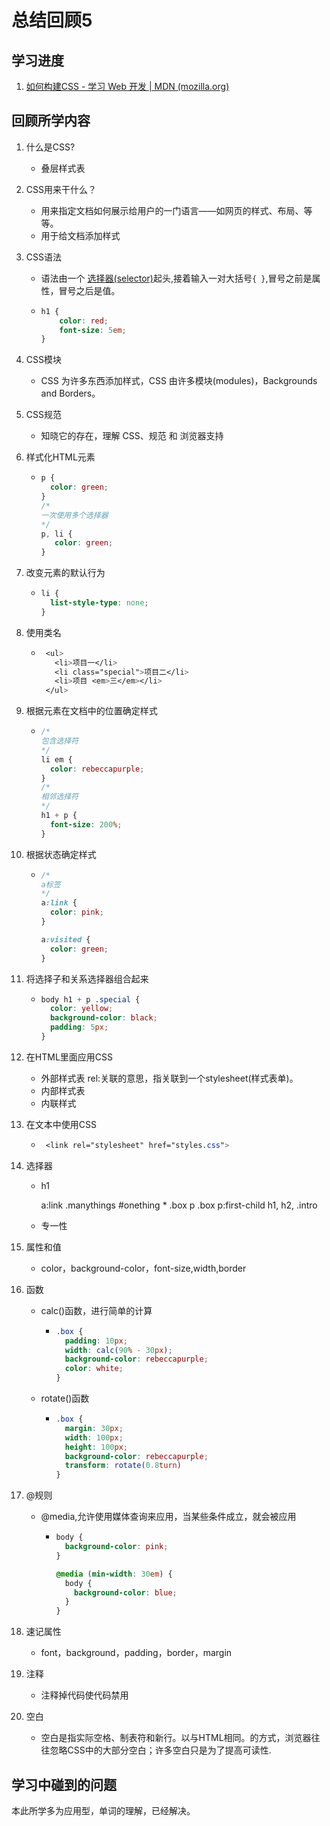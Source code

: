# 总结回顾5

## 学习进度

1. [如何构建CSS - 学习 Web 开发 | MDN (mozilla.org)](https://developer.mozilla.org/zh-CN/docs/Learn/CSS/First_steps/How_CSS_is_structured)

## 回顾所学内容

1. 什么是CSS?
   * 叠层样式表

2. CSS用来干什么？

   * 用来指定文档如何展示给用户的一门语言——如网页的样式、布局、等等。
   * 用于给文档添加样式

3. CSS语法

   * 语法由一个 [选择器(selector)](https://developer.mozilla.org/zh-CN/docs/Glossary/CSS_Selector)起头,接着输入一对大括号`{ }`,冒号之前是属性，冒号之后是值。

   * ```css
     h1 {
         color: red;
         font-size: 5em;
     }
     ```

4. CSS模块

   * CSS 为许多东西添加样式，CSS 由许多模块(modules)，Backgrounds and Borders。

5. CSS规范

   * 知晓它的存在，理解 CSS、规范 和 浏览器支持

6. 样式化HTML元素

   * ```css
     p {
       color: green;
     }
     /*
     一次使用多个选择器
     */
     p, li {
        color: green;
     }
     ```

7. 改变元素的默认行为

   * ```css
     li {
       list-style-type: none;
     }
     ```

8. 使用类名
   * ```css
      <ul>
        <li>项目一</li>
        <li class="special">项目二</li>
        <li>项目 <em>三</em></li>
      </ul>
      ```  

9.  根据元素在文档中的位置确定样式

      * ```css
        /*
        包含选择符
        */
        li em {
          color: rebeccapurple;
        }
        /*
        相邻选择符
        */
        h1 + p {
          font-size: 200%;
        }
        ```

10. 根据状态确定样式

    * ```css
      /*
      a标签
      */
      a:link {
        color: pink;
      }
      
      a:visited {
        color: green;
      }
      ```

11. 将选择子和关系选择器组合起来

    * ```css
      body h1 + p .special {
        color: yellow;
        background-color: black;
        padding: 5px;
      }
      ```

12. 在HTML里面应用CSS

    * 外部样式表 rel:关联的意思，指关联到一个stylesheet(样式表单)。
    * 内部样式表
    * 内联样式

13. 在文本中使用CSS

    * ```css
       <link rel="stylesheet" href="styles.css">
      ```

14. 选择器

    * h1

      a:link
      .manythings
      #onething
      *
      .box p
      .box p:first-child
      h1, h2, .intro

    * 专一性

15. 属性和值

    * color，background-color，font-size,width,border

16. 函数

    * calc()函数，进行简单的计算

      * ```css
        .box {
          padding: 10px;
          width: calc(90% - 30px);
          background-color: rebeccapurple;
          color: white;
        }
        ```

    * rotate()函数

      * ```css
        .box {
          margin: 30px;
          width: 100px;
          height: 100px;
          background-color: rebeccapurple;
          transform: rotate(0.8turn)
        }
        ```

17. @规则

    * @media,允许使用媒体查询来应用，当某些条件成立，就会被应用

      * ```css
        body {
          background-color: pink;
        }
        
        @media (min-width: 30em) {
          body {
            background-color: blue;
          }
        }
        ```

18. 速记属性

    * font，background，padding，border，margin

19. 注释

    * 注释掉代码使代码禁用

20. 空白

    * 空白是指实际空格、制表符和新行。以与HTML相同。的方式，浏览器往往忽略CSS中的大部分空白；许多空白只是为了提高可读性.

## 学习中碰到的问题

本此所学多为应用型，单词的理解，已经解决。